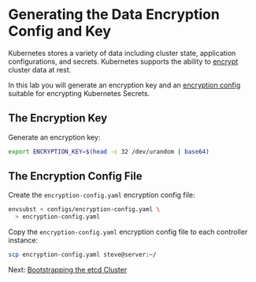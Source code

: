 # Generating the Data Encryption Config and Key

Kubernetes stores a variety of data including cluster state, application configurations, and secrets. Kubernetes supports the ability to [encrypt](https://kubernetes.io/docs/tasks/administer-cluster/encrypt-data) cluster data at rest.

In this lab you will generate an encryption key and an [encryption config](https://kubernetes.io/docs/tasks/administer-cluster/encrypt-data/#understanding-the-encryption-at-rest-configuration) suitable for encrypting Kubernetes Secrets.

## The Encryption Key

Generate an encryption key:

```bash
export ENCRYPTION_KEY=$(head -c 32 /dev/urandom | base64)
```

## The Encryption Config File

Create the `encryption-config.yaml` encryption config file:

```bash
envsubst < configs/encryption-config.yaml \
  > encryption-config.yaml
```

Copy the `encryption-config.yaml` encryption config file to each controller instance:

```bash
scp encryption-config.yaml steve@server:~/
```

Next: [Bootstrapping the etcd Cluster](07-bootstrapping-etcd.md)
